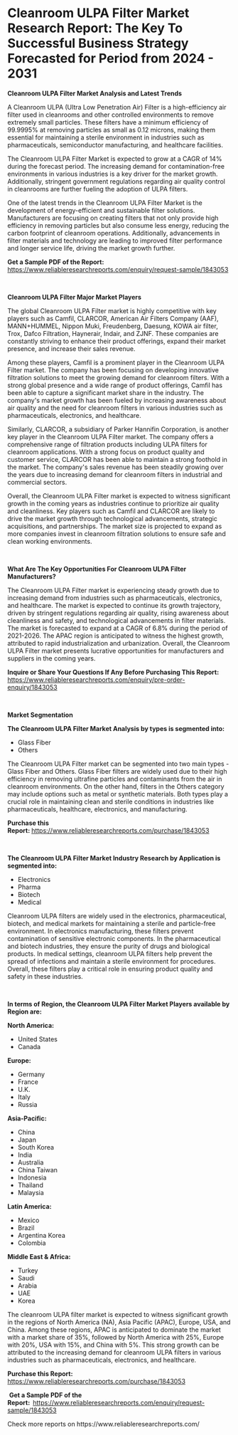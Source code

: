 <p><h1>Cleanroom ULPA Filter Market Research Report: The Key To Successful Business Strategy Forecasted for Period from 2024 - 2031</h1></p><p><strong>Cleanroom ULPA Filter Market Analysis and Latest Trends</strong></p>
<p><p>A Cleanroom ULPA (Ultra Low Penetration Air) Filter is a high-efficiency air filter used in cleanrooms and other controlled environments to remove extremely small particles. These filters have a minimum efficiency of 99.9995% at removing particles as small as 0.12 microns, making them essential for maintaining a sterile environment in industries such as pharmaceuticals, semiconductor manufacturing, and healthcare facilities.</p><p>The Cleanroom ULPA Filter Market is expected to grow at a CAGR of 14% during the forecast period. The increasing demand for contamination-free environments in various industries is a key driver for the market growth. Additionally, stringent government regulations regarding air quality control in cleanrooms are further fueling the adoption of ULPA filters.</p><p>One of the latest trends in the Cleanroom ULPA Filter Market is the development of energy-efficient and sustainable filter solutions. Manufacturers are focusing on creating filters that not only provide high efficiency in removing particles but also consume less energy, reducing the carbon footprint of cleanroom operations. Additionally, advancements in filter materials and technology are leading to improved filter performance and longer service life, driving the market growth further.</p></p>
<p><strong>Get a Sample PDF of the Report:&nbsp;</strong> <a href="https://www.reliableresearchreports.com/enquiry/request-sample/1843053">https://www.reliableresearchreports.com/enquiry/request-sample/1843053</a></p>
<p>&nbsp;</p>
<p><strong>Cleanroom ULPA Filter Major Market Players</strong></p>
<p><p>The global Cleanroom ULPA Filter market is highly competitive with key players such as Camfil, CLARCOR, American Air Filters Company (AAF), MANN+HUMMEL, Nippon Muki, Freudenberg, Daesung, KOWA air filter, Trox, Dafco Filtration, Haynerair, Indair, and ZJNF. These companies are constantly striving to enhance their product offerings, expand their market presence, and increase their sales revenue.</p><p>Among these players, Camfil is a prominent player in the Cleanroom ULPA Filter market. The company has been focusing on developing innovative filtration solutions to meet the growing demand for cleanroom filters. With a strong global presence and a wide range of product offerings, Camfil has been able to capture a significant market share in the industry. The company's market growth has been fueled by increasing awareness about air quality and the need for cleanroom filters in various industries such as pharmaceuticals, electronics, and healthcare.</p><p>Similarly, CLARCOR, a subsidiary of Parker Hannifin Corporation, is another key player in the Cleanroom ULPA Filter market. The company offers a comprehensive range of filtration products including ULPA filters for cleanroom applications. With a strong focus on product quality and customer service, CLARCOR has been able to maintain a strong foothold in the market. The company's sales revenue has been steadily growing over the years due to increasing demand for cleanroom filters in industrial and commercial sectors.</p><p>Overall, the Cleanroom ULPA Filter market is expected to witness significant growth in the coming years as industries continue to prioritize air quality and cleanliness. Key players such as Camfil and CLARCOR are likely to drive the market growth through technological advancements, strategic acquisitions, and partnerships. The market size is projected to expand as more companies invest in cleanroom filtration solutions to ensure safe and clean working environments.</p></p>
<p>&nbsp;</p>
<p><strong>What Are The Key Opportunities For Cleanroom ULPA Filter Manufacturers?</strong></p>
<p><p>The Cleanroom ULPA Filter market is experiencing steady growth due to increasing demand from industries such as pharmaceuticals, electronics, and healthcare. The market is expected to continue its growth trajectory, driven by stringent regulations regarding air quality, rising awareness about cleanliness and safety, and technological advancements in filter materials. The market is forecasted to expand at a CAGR of 6.8% during the period of 2021-2026. The APAC region is anticipated to witness the highest growth, attributed to rapid industrialization and urbanization. Overall, the Cleanroom ULPA Filter market presents lucrative opportunities for manufacturers and suppliers in the coming years.</p></p>
<p><strong>Inquire or Share Your Questions If Any Before Purchasing This Report:</strong> <a href="https://www.reliableresearchreports.com/enquiry/pre-order-enquiry/1843053">https://www.reliableresearchreports.com/enquiry/pre-order-enquiry/1843053</a></p>
<p>&nbsp;</p>
<p><strong>Market Segmentation</strong></p>
<p><strong>The Cleanroom ULPA Filter Market Analysis by types is segmented into:</strong></p>
<p><ul><li>Glass Fiber</li><li>Others</li></ul></p>
<p><p>The Cleanroom ULPA Filter market can be segmented into two main types - Glass Fiber and Others. Glass Fiber filters are widely used due to their high efficiency in removing ultrafine particles and contaminants from the air in cleanroom environments. On the other hand, filters in the Others category may include options such as metal or synthetic materials. Both types play a crucial role in maintaining clean and sterile conditions in industries like pharmaceuticals, healthcare, electronics, and manufacturing.</p></p>
<p><strong>Purchase this Report:&nbsp;</strong><a href="https://www.reliableresearchreports.com/purchase/1843053">https://www.reliableresearchreports.com/purchase/1843053</a></p>
<p>&nbsp;</p>
<p><strong>The Cleanroom ULPA Filter Market Industry Research by Application is segmented into:</strong></p>
<p><ul><li>Electronics</li><li>Pharma</li><li>Biotech</li><li>Medical</li></ul></p>
<p><p>Cleanroom ULPA filters are widely used in the electronics, pharmaceutical, biotech, and medical markets for maintaining a sterile and particle-free environment. In electronics manufacturing, these filters prevent contamination of sensitive electronic components. In the pharmaceutical and biotech industries, they ensure the purity of drugs and biological products. In medical settings, cleanroom ULPA filters help prevent the spread of infections and maintain a sterile environment for procedures. Overall, these filters play a critical role in ensuring product quality and safety in these industries.</p></p>
<p>&nbsp;</p>
<p><strong>In terms of Region, the Cleanroom ULPA Filter Market Players available by Region are:</strong></p>
<p>
    <p> <strong> North America: </strong>
        <ul>
            <li>United States</li>
            <li>Canada</li>
        </ul>
        </p> 
    <p> <strong> Europe: </strong>
        <ul>
            <li>Germany</li>
            <li>France</li>
            <li>U.K.</li>
            <li>Italy</li>
            <li>Russia</li>
        </ul>
        </p> 
    <p> <strong> Asia-Pacific: </strong>
        <ul>
            <li>China</li>
            <li>Japan</li>
            <li>South Korea</li>
            <li>India</li>
            <li>Australia</li>
            <li>China Taiwan</li>
            <li>Indonesia</li>
            <li>Thailand</li>
            <li>Malaysia</li>
        </ul>
        </p> 
    <p> <strong> Latin America: </strong>
        <ul>
            <li>Mexico</li>
            <li>Brazil</li>
            <li>Argentina Korea</li>
            <li>Colombia</li>
        </ul>
        </p> 
    <p> <strong> Middle East & Africa: </strong>
        <ul>
            <li>Turkey</li>
            <li>Saudi</li>
            <li>Arabia</li>
            <li>UAE</li>
            <li>Korea</li>
        </ul>
    </p>
    </p>
<p><p>The cleanroom ULPA filter market is expected to witness significant growth in the regions of North America (NA), Asia Pacific (APAC), Europe, USA, and China. Among these regions, APAC is anticipated to dominate the market with a market share of 35%, followed by North America with 25%, Europe with 20%, USA with 15%, and China with 5%. This strong growth can be attributed to the increasing demand for cleanroom ULPA filters in various industries such as pharmaceuticals, electronics, and healthcare.</p></p>
<p><strong>Purchase this Report: </strong><a href="https://www.reliableresearchreports.com/purchase/1843053">https://www.reliableresearchreports.com/purchase/1843053</a></p>
<p>&nbsp;<strong>Get a Sample PDF of the Report:&nbsp;&nbsp;</strong><a href="https://www.reliableresearchreports.com/enquiry/request-sample/1843053">https://www.reliableresearchreports.com/enquiry/request-sample/1843053</a></p>
<p><strong></strong></p>
<p>Check more reports on https://www.reliableresearchreports.com/</p>